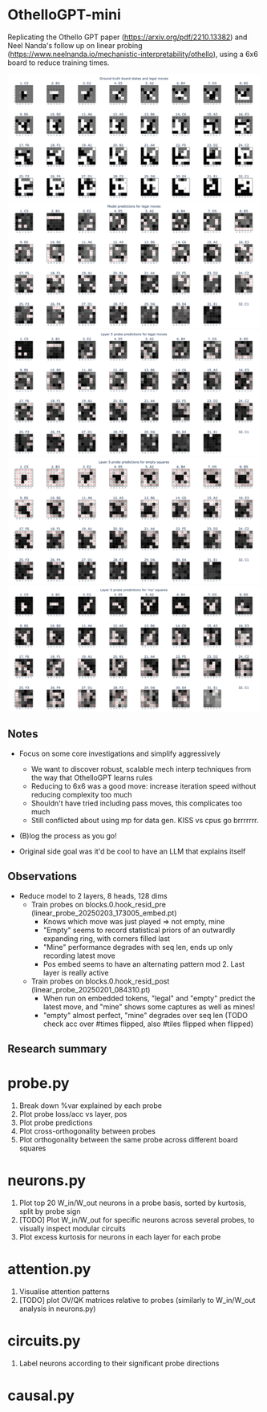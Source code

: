 # OthelloGPT-mini

Replicating the Othello GPT paper (https://arxiv.org/pdf/2210.13382) and Neel Nanda's follow up on linear probing (https://www.neelnanda.io/mechanistic-interpretability/othello), using a 6x6 board to reduce training times.

![alt text](data/images/truth.png)
![alt text](data/images/preds.png)
![alt text](data/images/probe_preds.png)
![alt text](data/images/probe_empty.png)
![alt text](data/images/probe_mine.png)


## Notes

- Focus on some core investigations and simplify aggressively
    - We want to discover robust, scalable mech interp techniques from the way that OthelloGPT learns rules
    - Reducing to 6x6 was a good move: increase iteration speed without reducing complexity too much
    - Shouldn't have tried including pass moves, this complicates too much
    - Still conflicted about using mp for data gen. KISS vs cpus go brrrrrrr.
- (B)log the process as you go!


- Original side goal was it'd be cool to have an LLM that explains itself


## Observations

- Reduce model to 2 layers, 8 heads, 128 dims
    - Train probes on blocks.0.hook_resid_pre (linear_probe_20250203_173005_embed.pt)
        - Knows which move was just played => not empty, mine
        - "Empty" seems to record statistical priors of an outwardly expanding ring, with corners filled last
        - "Mine" performance degrades with seq len, ends up only recording latest move
        - Pos embed seems to have an alternating pattern mod 2. Last layer is really active
    - Train probes on blocks.0.hook_resid_post (linear_probe_20250201_084310.pt)
        - When run on embedded tokens, "legal" and "empty" predict the latest move, and "mine" shows some captures as well as mines!
        - "empty" almost perfect, "mine" degrades over seq len (TODO check acc over #times flipped, also #tiles flipped when flipped)

## Research summary

# probe.py
1. Break down %var explained by each probe
2. Plot probe loss/acc vs layer, pos
3. Plot probe predictions
4. Plot cross-orthogonality between probes
5. Plot orthogonality between the same probe across different board squares

# neurons.py
1. Plot top 20 W_in/W_out neurons in a probe basis, sorted by kurtosis, split by probe sign
2. [TODO] Plot W_in/W_out for specific neurons across several probes, to visually inspect modular circuits
3. Plot excess kurtosis for neurons in each layer for each probe

# attention.py
1. Visualise attention patterns
2. [TODO] plot OV/QK matrices relative to probes (similarly to W_in/W_out analysis in neurons.py)

# circuits.py
1. Label neurons according to their significant probe directions

# causal.py

